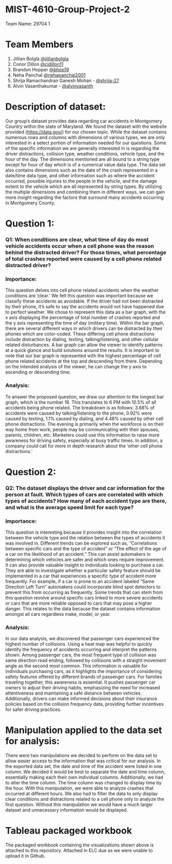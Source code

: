# MIST-4610-Group-Project-2
Team Name: 29704 1

# Team Members
1. Jillian Bolgla [@jillianbolgla](https://github.com/jillianbolgla)
2. Conor Dillon [@cjdillon11](https://github.com/cjdillon11)
3. Brandon Hopper [@bhop19](https://github.com/bhop19)
4. Neha Panchal [@nehapanchal2001](https://github.com/nehapanchal2001)
5. Shrija Ramachandran Ganesh Mohan - [@shrija-27](https://github.com/shrija-27)
6. Alvin Vasanthakumar - [@alvinvasanth](https://github.com/alvinvasanth)

# Description of dataset:
Our group’s dataset provides data regarding car accidents in Montgomery Country within the state of Maryland. We found the dataset with the website provided (https://data.gov/) for our chosen topic. While the dataset contains numerous rows and columns with dimensions of various types, we are only interested in a select portion of information needed for our questions. Some of the specific information we are generally interested in is regarding the driver distractions, collision type, weather conditions, vehicle type, and the hour of the day. The dimensions mentioned are all bound to a string type except for hour of day which is of a numerical value data type. The data set also contains dimensions such as the date of the crash represented in a date/time data type, and other information such as where the accident occurred, possible injuries to the people in the vehicle, and the damage extent to the vehicle which are all represented by string types. By utilizing the multiple dimensions and combining them in different ways, we can gain more insight regarding the factors that surround many accidents occurring in Montgomery County. 

# Question 1:
### Q1: When conditions are clear, what time of day do most vehicle accidents occur when a cell phone was the reason behind the distracted driver? For those times, what percentage of total crashes reported were caused by a cell phone related distracted driver?
### Importance: 
This question delves into cell phone related accidents when the weather conditions are ‘clear.’ We felt this question was important because we classify these accidents as avoidable. If the driver had not been distracted by their phone, it’s safe to say the accidents would not have happened due to perfect weather.  We chose to represent this data as a bar graph, with the x axis displaying the percentage of total number of crashes reported and the y axis representing the time of day (military time). Within the bar graph, there are several different ways in which drivers can be distracted by their phones which are color-coded. These differing cell phone distractions include distraction by dialing, texting, talking/listening, and other cellular related disturbances. A bar graph can allow the viewer to identify patterns at a quick glance and build solutions around the results. It is important to note that our bar graph is represented with the highest percentage of cell phone related accidents at the top and descending from there. Depending on the intended analysis of the viewer, he can change the y axis to ascending or descending time. 

### Analysis: 
To answer the proposed question, we draw our attention to the longest bar graph, which is the number 18. This translates to 6 PM with 10.5% of all accidents being phone related. The breakdown is as follows: 3.68% of accidents were caused by talking/listening to the phone, 0.92% were caused by texting, 1.1% caused by dialing, and 4.48% caused by other cell phone distractions. The evening is primarily when the workforce is on their way home from work; people may be communicating with their spouses, parents, children, etc. Marketers could use this information to raise more awareness for driving safety, especially at busy traffic times. In addition, a company could call for more in depth research about the ‘other cell phone distractions.’

# Question 2:
### Q2: The dataset displays the driver and car information for the person at fault. Which types of cars are correlated with which types of accidents? How many of each accident type are there, and what is the average speed limit for each type?

### Importance:
This question is interesting because it provides insight into the correlation between the vehicle type and the relation between the types of accidents it was involved in. Different trends can be explored such as, “Correlations between specific cars and the type of accident” or “The effect of the age of a car on the likelihood of an accident.” This can assist automakers in determining which vehicles are safer and which ones require improvement. It can also provide valuable insight to individuals looking to purchase a car. They are able to investigate whether a particular safety feature should be implemented in a car that experiences a specific type of accident more frequently. For example, if a car is prone to an accident labeled “Same Direction Left Turn” automakers could incorporate blind spot detectors to prevent this from occurring as frequently. Some trends that can stem from this question revolve around specific cars linked to more severe accidents or cars that are more reliable opposed to cars that may pose a higher danger. This relates to the data because the dataset contains information amongst all cars regardless make, model, or year. 


### Analysis:
In our data analysis, we discovered that passenger cars experienced the highest number of collisions. Using a heat map was helpful to quickly identify the frequency of accidents occurring and interpret the patterns shown. Among passenger cars, the most frequent type of collision was same direction read ending, followed by collisions with a straight movement angle as the second most common. This information is valuable for individuals purchasing cars, as it highlights the importance of considering safety features offered by different brands of passenger cars. For families traveling together, this awareness is essential. It pushes passenger car owners to adjust their driving habits, emphasizing the need for increased attentiveness and maintaining a safe distance between vehicles. Additionally, drivers can make informed decisions about their insurance policies based on the collision frequency data, providing further incentives for safer driving practices.

# Manipulation applied to the data set for analysis:
There were two manipulations we decided to perform on the data set to allow easier access to the information that was critical for our analysis. In the exported data set, the date and time of the accident were listed in one column. We decided it would be best to separate the date and time column, essentially making each their own individual columns. Additionally, we had to alter the time column. The time column was changed to display time by the hour. With this manipulation, we were able to analyze crashes that occurred at different hours. We also had to filter the data to only display clear conditions and distractions related to a cell phone only to analyze the first question. Without this manipulation we would have a much larger dataset and unnecessary information would be displayed.  

# Tableau packaged workbook
The packaged workbook containing the visualizations shown above is attached to this repository. 
Attached in ELC due as we were unable to upload it in Github.

